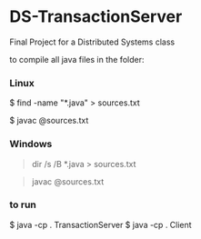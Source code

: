 # DS-TransactionServer
Final Project for a Distributed Systems class

to compile all java files in the folder:

### Linux
$ find -name "*.java" > sources.txt

$ javac @sources.txt

### Windows
> dir /s /B *.java > sources.txt

> javac @sources.txt


### to run

$ java -cp . TransactionServer
$ java -cp . Client
